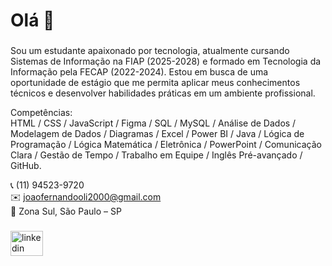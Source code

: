 <h1 align="left">Olá 👋</h1>

###

Sou um estudante apaixonado por tecnologia, atualmente cursando Sistemas de Informação na FIAP (2025-2028) e formado em Tecnologia da Informação pela FECAP (2022-2024). Estou em busca de uma oportunidade de estágio que me permita aplicar meus conhecimentos técnicos e desenvolver habilidades práticas em um ambiente profissional.

Competências:<br>
HTML / CSS / JavaScript / Figma / SQL / MySQL / Análise de Dados / Modelagem de Dados / Diagramas / Excel / Power BI / Java / Lógica de Programação / Lógica Matemática / Eletrônica / PowerPoint / Comunicação Clara / Gestão de Tempo / Trabalho em Equipe / Inglês Pré-avançado / GitHub.

📞 (11) 94523-9720 <br>
✉️ joaofernandooli2000@gmail.com<br>
📍 Zona Sul, São Paulo – SP<br>

###

<div align="left">
  <a href="https://www.linkedin.com/in/jo%C3%A3o-fernando-almeida/" target="_blank">
    <img src="https://raw.githubusercontent.com/maurodesouza/profile-readme-generator/master/src/assets/icons/social/linkedin/default.svg" width="52" height="40" alt="linkedin logo"/>
  </a>
</div>
